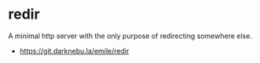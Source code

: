 # redir

A minimal http server with the only purpose of redirecting somewhere else.

- <a href="https://git.darknebu.la/emile/redir">https://git.darknebu.la/emile/redir</a>